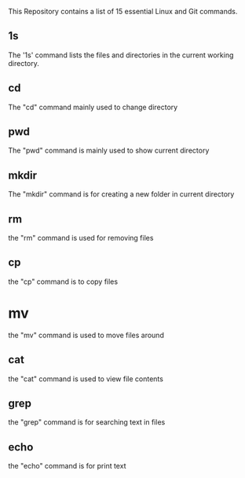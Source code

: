 
This Repository contains a list of 15 essential Linux and Git commands.
## 1s
The '1s' command lists the files and directories in the current working directory.

## cd
The "cd" command mainly used to change directory

## pwd
The "pwd" command is mainly used to show current directory

## mkdir
The "mkdir" command is for creating a new folder in current directory

## rm
the "rm" command is used for removing files

## cp
the "cp" command is to copy files

# mv
the "mv" command is used to move files around

## cat
the "cat" command is used to view file contents

## grep
the "grep" command is for searching text in files

## echo 
the "echo" command is for print text
